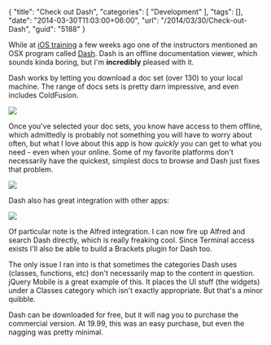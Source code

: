 {
	"title": "Check out Dash",
	"categories": [
		"Development"
	],
	"tags": [],
	"date": "2014-03-30T11:03:00+06:00",
	"url": "/2014/03/30/Check-out-Dash",
	"guid": "5188"
}

<p>While at <a href="http://www.raymondcamden.com/index.cfm/2014/3/22/I-survived-Big-Nerd-Ranch-training">iOS training</a> a few weeks ago one of the instructors mentioned an OSX program called <a href="http://kapeli.com/dash">Dash</a>. Dash is an offline documentation viewer, which sounds kinda boring, but I'm <strong>incredibly</strong> pleased with it. 
</p>
<!--more-->
<p>
Dash works by letting you download a doc set (over 130) to your local machine. The range of docs sets is pretty darn impressive, and even includes ColdFusion.
</p>

<p>
<img src="http://www.raymondcamden.com/images/Docsets.png" />
</p>

<p>
Once you've selected your doc sets, you know have access to them offline, which admittedly is probably not something you will have to worry about often, but what I love about this app is how <i>quickly</i> you can get to what you need - even when your online. Some of my favorite platforms don't necessarily have the quickest, simplest docs to browse and Dash just fixes that problem. 
</p>

<p>
<img src="http://www.raymondcamden.com/images/Dashal.png" />
</p>

<p>
Dash also has great integration with other apps:
</p>

<p>
<img src="http://www.raymondcamden.com/images/Integration.png" />
</p>

<p>
Of particular note is the Alfred integration. I can now fire up Alfred and search Dash directly, which is really freaking cool. Since Terminal access exists I'll also be able to build a Brackets plugin for Dash too.
</p>

<p>
The only issue I ran into is that sometimes the categories Dash uses (classes, functions, etc) don't necessarily map to the content in question. jQuery Mobile is a great example of this. It places the UI stuff (the widgets) under a Classes category which isn't exactly appropriate. But that's a minor quibble. 
</p>

<p>
Dash can be downloaded for free, but it will nag you to purchase the commercial version. At 19.99, this was an easy purchase, but even the nagging was pretty minimal.
</p>